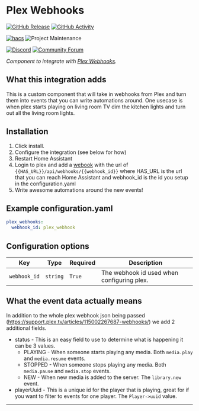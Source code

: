 # Plex Webhooks

[![GitHub Release][releases-shield]][releases]
[![GitHub Activity][commits-shield]][commits]

[![hacs][hacsbadge]][hacs]
![Project Maintenance][maintenance-shield]

[![Discord][discord-shield]][discord]
[![Community Forum][forum-shield]][forum]

_Component to integrate with [Plex Webhooks][plex_webhooks]._

## What this integration adds
This is a custom component that will take in webhooks from Plex and turn them into events that you can write automations around.  One usecase is when plex starts playing on living room TV dim the kitchen lights and turn out all the living room lights.

## Installation

1. Click install.
2. Configure the integration (see below for how)
3. Restart Home Assistant
4. Login to plex and add a [webook][plex_webhook_location] with the url of `{{HAS_URL}}/api/webhooks/{{webhook_id}}` where HAS_URL is the url that you can reach Home Assistant and webhook_id is the id you setup in the configuration.yaml
3. Write awesome automations around the new events!

## Example configuration.yaml

```yaml
plex_webhooks:
  webhook_id: plex_webhook
```

## Configuration options

Key | Type | Required | Description
-- | -- | -- | --
`webhook_id` | `string` | `True` | The webhook id used when configuring plex.

## What the event data actually means
In addition to the whole plex webhook json being passed (https://support.plex.tv/articles/115002267687-webhooks/) we add 2 additional fields.
* status - This is an easy field to use to determine what is happening it can be 3 values.
  * PLAYING - When someone starts playing any media. Both `media.play` and `media.resume` events.
  * STOPPED - When someone stops playing any media. Both `media.pause` and `media.stop` events.
  * NEW - When new media is added to the server.  The `library.new` event.
* playerUuid - This is a unique id for the player that is playing, great for if you want to filter to events for one player.  The `Player->uuid` value.

***

[plex_webhooks]: https://github.com/JBassett/plex_webhooks
[plex_webhook_location]: https://app.plex.tv/desktop#!/settings/webhooks
[commits-shield]: https://img.shields.io/github/commit-activity/y/JBassett/plex_webhooks.svg?style=for-the-badge
[commits]: https://github.com/JBassett/plex_webhooks/commits/master
[hacs]: https://github.com/custom-components/hacs
[hacsbadge]: https://img.shields.io/badge/HACS-Custom-orange.svg?style=for-the-badge
[discord]: https://discord.gg/Qa5fW2R
[discord-shield]: https://img.shields.io/discord/330944238910963714.svg?style=for-the-badge
[forum-shield]: https://img.shields.io/badge/community-forum-brightgreen.svg?style=for-the-badge
[forum]: https://community.home-assistant.io/
[maintenance-shield]: https://img.shields.io/badge/maintainer-Justin%20Bassett%20%40JBassett-blue.svg?style=for-the-badge
[releases-shield]: https://img.shields.io/github/release/JBassett/plex_webhooks.svg?style=for-the-badge
[releases]: https://github.com/JBassett/plex_webhooks/releases
